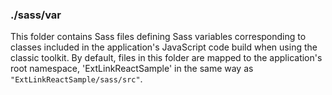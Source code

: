 ### ./sass/var

This folder contains Sass files defining Sass variables corresponding to classes
included in the application's JavaScript code build when using the classic toolkit.
By default, files in this folder are mapped to the application's root namespace,
'ExtLinkReactSample' in the same way as `"ExtLinkReactSample/sass/src"`.